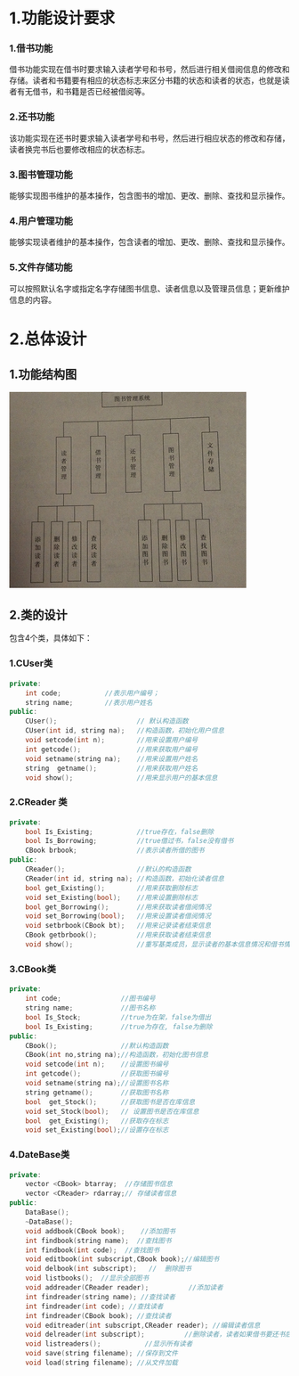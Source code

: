 ﻿# 1.功能设计要求

###  1.借书功能

借书功能实现在借书时要求输入读者学号和书号，然后进行相关借阅信息的修改和存储。读者和书籍要有相应的状态标志来区分书籍的状态和读者的状态，也就是读者有无借书，和书籍是否已经被借阅等。

###  2.还书功能

该功能实现在还书时要求输入读者学号和书号，然后进行相应状态的修改和存储，读者换完书后也要修改相应的状态标志。

###  3.图书管理功能

能够实现图书维护的基本操作，包含图书的增加、更改、删除、查找和显示操作。

###  4.用户管理功能

能够实现读者维护的基本操作，包含读者的增加、更改、删除、查找和显示操作。

###  5.文件存储功能

可以按照默认名字或指定名字存储图书信息、读者信息以及管理员信息；更新维护信息的内容。

# 2.总体设计


## 1.功能结构图


![](./jiegoutu.png)

##  2.类的设计

包含4个类，具体如下：

###  1.CUser类

``` c++
private:
    int code;           //表示用户编号；
    string name;        //表示用户姓名
public:
    CUser();                    // 默认构造函数
    CUser(int id, string na);   //构造函数，初始化用户信息
    void setcode(int n);        //用来设置用户编号
    int getcode();              //用来获取用户编号
    void setname(string na);    //用来设置用户姓名
    string  getname();          //用来获取用户姓名
    void show();                //用来显示用户的基本信息
```

### 2.CReader 类

``` c++
private:
    bool Is_Existing;           //true存在，false删除
    bool Is_Borrowing;          //true借过书，false没有借书
    CBook brbook;               //表示读者所借的图书
public:
    CReader();                  //默认的构造函数
    CReader(int id, string na); //构造函数，初始化读者信息
    bool get_Existing();        //用来获取删除标志
    void set_Existing(bool);    //用来设置删除标志
    bool get_Borrowing();       //用来获取读者借阅情况
    void set_Borrowing(bool);   //用来设置读者借阅情况
    void setbrbook(CBook bt);   //用来记录读者结束信息
    CBook getbrbook();          //用来获取读者结束信息
    void show();                //重写基类成员，显示读者的基本信息情况和借书情况
```

### 3.CBook类

``` c++
private:
    int code;               //图书编号
    string name;            //图书名称
    bool Is_Stock;          //true为在架，false为借出
    bool Is_Existing;       //true为存在, false为删除
public:
    CBook();                //默认构造函数
    CBook(int no,string na);//构造函数，初始化图书信息
    void setcode(int n);    //设置图书编号
    int getcode();          //获取图书编号
    void setname(string na);//设置图书名称
    string getname();       //获取图书名称
    bool  get_Stock();      //获取图书是否在库信息
    void set_Stock(bool);   // 设置图书是否在库信息
    bool  get_Existing();   //获取存在标志
    void set_Existing(bool);//设置存在标志
```

### 4.DateBase类

``` c++
private:
    vector <CBook> btarray;  //存储图书信息
    vector <CReader> rdarray;// 存储读者信息
public:
    DataBase();
    ~DataBase();
    void addbook(CBook book);    //添加图书
    int findbook(string name);  //查找图书
    int findbook(int code);  //查找图书
    void editbook(int subscript,CBook book);//编辑图书
    void delbook(int subscript);   //  删除图书
    void listbooks();  //显示全部图书
    void addreader(CReader reader);          //添加读者
    int findreader(string name); //查找读者
    int findreader(int code); //查找读者
    int findreader(CBook book); //查找读者
    void editreader(int subscript,CReader reader); //编辑读者信息
    void delreader(int subscript);          //删除读者，读者如果借书要还书后才能删除
    void listreaders();           //显示所有读者
    void save(string filename); //保存到文件
    void load(string filename); //从文件加载
```
